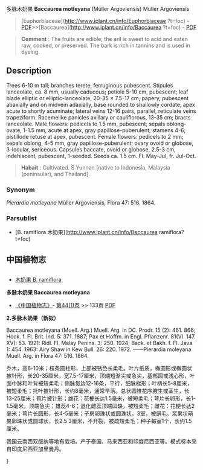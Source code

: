 多脉木奶果 **Baccaurea motleyana** (Müller Argoviensis) Müller Argoviensis

> [Euphorbiaceae](http://www.iplant.cn/info/Euphorbiaceae ?t=foc) - [PDF](http://iplant.cn/foc/pdf/Euphorbiaceae.pdf)>>[Baccaurea](http://www.iplant.cn/info/Baccaurea ?t=foc) - [PDF](http://www.iplant.cn/foc/pdf/Baccaurea.pdf)

> **Comment** : 
> The fruits are edible; the aril is sweet to acid and eaten raw, cooked, or preserved. The bark is rich in tannins and is used in dyeing.

## Description

Trees 6-10 m tall; branches terete, ferruginous pubescent. Stipules lanceolate, ca. 8 mm, usually caducous; petiole 5-10 cm, pubescent; leaf blade elliptic or elliptic-lanceolate, 20-35 × 7.5-17 cm, papery, pubescent abaxially and on midvein adaxially, base rounded to shallowly cordate, apex acute to shortly acuminate; lateral veins 12-16 pairs, parallel, reticulate veins trapeziform. Racemelike panicles axillary or cauliflorous, 13-35 cm; bracts lanceolate. Male flowers: pedicels to 1.5 mm, pubescent; sepals oblong-ovate, 1-1.5 mm, acute at apex, gray papillose-puberulent; stamens 4-6; pistillode retuse at apex, pubescent. Female flowers: pedicels to 2 mm; sepals oblong, 4-5 mm, gray papillose-puberulent; ovary ovoid or globose, 3-locular, sericeous. Capsules baccate, ovoid or globose, 2.5-3 cm, indehiscent, pubescent, 1-seeded. Seeds ca. 1.5 cm. Fl. May-Jul, fr. Jul-Oct.

> **Habait** : 
> Cultivated. S Yunnan [native to Indonesia, Malaysia (peninsular), and Thailand].

### Synonym
*Pierardia motleyana* Müller Argoviensis, Flora 47: 516. 1864.

### Parsublist

* [B.  ramiflora  木奶果](http://www.iplant.cn/info/Baccaurea ramiflora?t=foc)

## 中国植物志

## 
* [木奶果  B.  ramiflora](Baccaurea-ramiflora-木奶果.md)

**多脉木奶果 Baccaurea motleyana**

* [《中国植物志》](http://www.iplant.cn/frps)- [第44(1)卷](http://www.iplant.cn/frps/vol/44(1)) >> 133页 [PDF](http://www.iplant.cn/frps/pdf/44(1)/133.PDF)

**2.多脉木奶果（新拟）**

Baccaurea motleyana (Muell. Arg.) Muell. Arg. in DC. Prodr. 15 (2): 461. 866; Hook. f. Fl. Brit. Ind. 5: 371. 1887; Pax et Hoffm. in Engl. Pflanzenr. 81(VI. 147. XV): 53. 1921: Ridl. Fl. Malay Penins. 3: 250. 1924; Back. et Bakh. f. Fl. Java 1: 454. 1963: Airy Shaw in Kew Bull. 26: 220. 1972. ——Pierardia moleyana Muell. Arg. in Flora 47: 516. 1864.

乔木，高6-10米；枝条圆柱形，上部被锈色长柔毛。叶片纸质，椭圆形或椭圆状披针形，长20-35厘米，宽7.5-17厘米，顶端短渐尖或急尖，基部圆或浅心形，叶面中脉和叶背被短柔毛；侧脉每边12-16条，平行，细脉梯形；叶柄长5-8厘米，被短柔毛；托叶披针形，长约8毫米，通常早落。总状圆锥花序腋生或茎生，长13-25厘米；苞片披针形；雄花：花梗长达1.5毫米，被短柔毛；萼片长卵形，长1-1.5毫米，顶端急尖；雄蕊4-6；退化雌蕊顶端凹缺，被短柔毛；雌花：花梗长达2毫米；萼片长圆形，长4-5毫米；子房卵珠状或圆珠状，3室，被绢毛。浆果状蒴果卵珠状或圆球状，长2.5 3厘米，不开裂，被疏短柔毛；种子每室1个，长约1.5厘米。

我国云南西双版纳等地有栽培。产于泰国、马来西亚和印度尼西亚等。模式标本采自印度尼西亚加里曼丹。

}